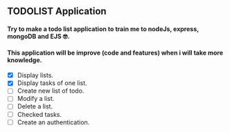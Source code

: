 ## TODOLIST Application

#### Try to make a todo list application to train me to nodeJs, express, mongoDB and EJS 🤓. 
#### This application will be improve (code and features) when i will take more knowledge.

- [x] Display lists.
- [x] Display tasks of one list.
- [ ] Create new list of todo.
- [ ] Modify a list.
- [ ] Delete a list.
- [ ] Checked tasks.
- [ ] Create an authentication.
